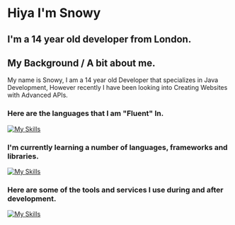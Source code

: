 # Hiya I'm Snowy
## I'm a 14 year old developer from London.

## My Background / A bit about me.
My name is Snowy, I am a 14 year old Developer that specializes in Java Development, 
However recently I have been looking into Creating Websites with Advanced APIs.

### Here are the languages that I am "Fluent" In.
[![My Skills](https://skillicons.dev/icons?i=js,html,css,cpp,kotlin,py,java)](https://skillicons.dev)

### I'm currently learning a number of languages, frameworks and libraries.
[![My Skills](https://skillicons.dev/icons?i=c,cs,ts,lua,maven)](https://skillicons.dev)

### Here are some of the tools and services I use during and after development.
[![My Skills](https://skillicons.dev/icons?i=vscode,visualstudio,unity,aws,azure,cloudflare,github)](https://skillicons.dev)

